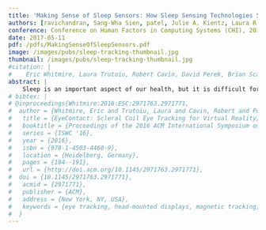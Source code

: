 ```yaml
---
title: 'Making Sense of Sleep Sensors: How Sleep Sensing Technologies Support and Undermine Sleep Health'
authors: [ravichandran, Sang-Wha Sien, patel, Julie A. Kientz, Laura R. Pina]
conference: Conference on Human Factors in Computing Systems (CHI), 2017
date: 2017-05-11
pdf: /pdfs/MakingSenseOfSleepSensors.pdf
image: /images/pubs/sleep-tracking-thumbnail.jpg
thumbnail: /images/pubs/sleep-tracking-thumbnail.jpg
#citation: |
#    Eric Whitmire, Laura Trutoiu, Robert Cavin, David Perek, Brian Scally, James Phillips, and Shwetak Patel. 2016. EyeContact: scleral coil eye tracking for virtual reality. In Proceedings of the 2016 ACM International Symposium on Wearable Computers (ISWC '16). 
abstract: |
    Sleep is an important aspect of our health, but it is difficult for people to track manually because it is an unconscious activity. The ability to sense sleep has aimed to lower the barriers of tracking sleep. Although sleep sensors are widely available, their usefulness and potential to promote healthy sleep behaviors has not been fully realized. To understand people’s perspectives on sleep sensing devices and their potential for promoting sleep health, we surveyed 87 and interviewed 12 people who currently use or have previously used sleep sensors, interviewed 5 sleep medical experts, and conducted an in-depth qualitative analysis of 6986 reviews of the most popular commercial sleep sensing technologies. We found that the feedback provided by current sleep sensing technologies affects users’ perceptions of their sleep and encourages goals that are in tension with evidence-based methods for promoting good sleep health. Our research provides design recommendations for improving the feedback of sleep sensing technologies by bridging the gap between expert and user goals.
# bibtex: |
# @inproceedings{Whitmire:2016:ESC:2971763.2971771,
#  author = {Whitmire, Eric and Trutoiu, Laura and Cavin, Robert and Perek, David and Scally, Brian and Phillips, James and Patel, Shwetak},
#   title = {EyeContact: Scleral Coil Eye Tracking for Virtual Reality},
#   booktitle = {Proceedings of the 2016 ACM International Symposium on Wearable Computers},
#   series = {ISWC '16},
#   year = {2016},
#   isbn = {978-1-4503-4460-9},
#   location = {Heidelberg, Germany},
#   pages = {184--191},
#   url = {http://doi.acm.org/10.1145/2971763.2971771},
#  doi = {10.1145/2971763.2971771},
#   acmid = {2971771},
#   publisher = {ACM},
#   address = {New York, NY, USA},
#   keywords = {eye tracking, head-mounted displays, magnetic tracking, scleral search coils, virtual reality},
#  }
---
```

